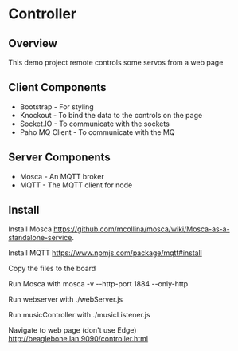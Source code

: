 # Controller

## Overview


This demo project remote controls some servos from a web page

## Client Components

* Bootstrap - For styling
* Knockout - To bind the data to the controls on the page
* Socket.IO - To communicate with the sockets
* Paho MQ Client - To communicate with the MQ

## Server Components
* Mosca - An MQTT broker
* MQTT - The MQTT client for node

## Install
Install Mosca
https://github.com/mcollina/mosca/wiki/Mosca-as-a-standalone-service.

Install MQTT
https://www.npmjs.com/package/mqtt#install

Copy the files to the board

Run Mosca with
 mosca -v --http-port 1884 --only-http

Run webserver with
./webServer.js

Run musicController with
./musicListener.js

Navigate to web page (don't use Edge)
http://beaglebone.lan:9090/controller.html

